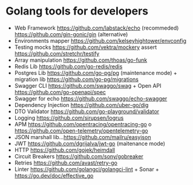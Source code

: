  # Golang tools for developers
 * Web Framework https://github.com/labstack/echo (recommeded) https://github.com/gin-gonic/gin (alternative) 
 * Environments mapper https://github.com/kelseyhightower/envconfig
 * Testing mocks https://github.com/vektra/mockery assert https://github.com/stretchr/testify
 * Array manipulation https://github.com/thoas/go-funk
 * Redis Lib https://github.com/go-redis/redis
 * Postgres Lib https://github.com/go-pg/pg (maintenance mode) + migration lib https://github.com/go-pg/migrations
 * Swagger CLI https://github.com/swaggo/swag + Open API https://github.com/go-openapi/spec
 * Swagger for echo https://github.com/swaggo/echo-swagger
 * Dependency Injection https://github.com/uber-go/dig
 * DTO Validator https://github.com/go-playground/validator
 * Logging https://github.com/sirupsen/logrus
 * APM https://github.com/opentracing/opentracing-go o https://github.com/open-telemetry/opentelemetry-go
 * JSON marshall lib...https://github.com/mailru/easyjson
 * JWT https://github.com/dgrijalva/jwt-go (maitenance mode)
 * HTTP https://github.com/gojek/heimdall
 * Circuit Breakers https://github.com/sony/gobreaker
 * Retries https://github.com/avast/retry-go
 * Linter https://github.com/golangci/golangci-lint + Sonar	+ https://go.dev/doc/effective_go